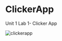 # ClickerApp
Unit 1 Lab 1- Clicker App

![clickerapp](https://user-images.githubusercontent.com/27832210/214935119-75a3e7ce-fa80-4fe3-9612-7d2561c74354.gif)
